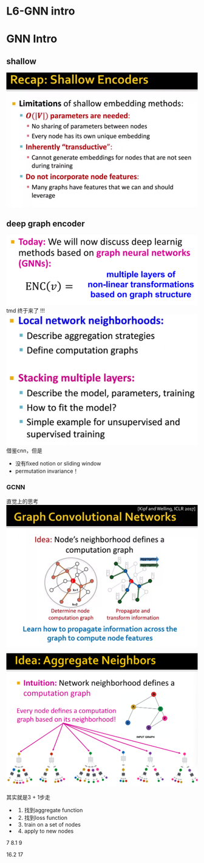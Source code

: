 # L6-GNN intro

# GNN Intro

## shallow 
![alt text](image.png)

## deep graph encoder
![alt text](image-1.png)
tmd 终于来了
!!!
![alt text](image-2.png)
借鉴cnn，但是
- 没有fixed notion or sliding window
- permutation invariance！

### GCNN
直觉上的思考
![alt text](image-3.png)

![alt text](image-4.png)


其实就是3 + 1步走
- 1. 找到aggregate function
- 2. 找到loss function
- 3. train on a set of nodes
- 4. apply to new nodes



7
8.1
9

16.2
17  




